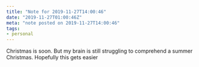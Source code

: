 ```yaml
---
title: "Note for 2019-11-27T14:00:46"
date: "2019-11-27T01:00:46Z"
meta: "note posted on 2019-11-27T14:00:46"
tags:
- personal
---
```

Christmas is soon. But my brain is still struggling to comprehend a summer Christmas. Hopefully this gets easier
